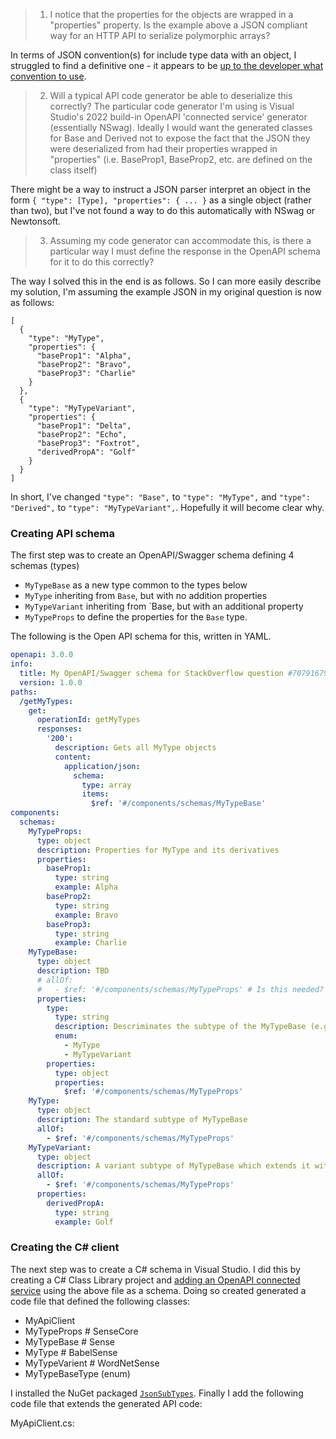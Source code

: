 > 1. I notice that the properties for the objects are wrapped in a "properties" property. Is the example above a JSON compliant way for
> an HTTP API to serialize polymorphic arrays?

In terms of JSON convention(s) for include type data with an object, I struggled to find a definitive one - it appears to be [up to the developer what convention to use][1]. 

> 2. Will a typical API code generator be able to deserialize this
> correctly? The particular code generator I'm using is Visual Studio's
> 2022 build-in OpenAPI 'connected service' generator (essentially
> NSwag). Ideally I would want the generated classes for Base and
> Derived not to expose the fact that the JSON they were deserialized
> from had their properties wrapped in "properties" (i.e. BaseProp1,
> BaseProp2, etc. are defined on the class itself)

There might be a way to instruct a JSON parser interpret an object in the form `{ "type": [Type], "properties": { ... }` as a single object (rather than two), but I've not found a way to do this automatically with NSwag or Newtonsoft.

> 3. Assuming my code generator can accommodate this, is there a particular way I must define the response in the OpenAPI schema for it
> to do this correctly?

The way I solved this in the end is as follows. So I can more easily describe my solution, I'm assuming the example JSON in my original question is now as follows:

```
[
  {
    "type": "MyType",
    "properties": {
      "baseProp1": "Alpha",
      "baseProp2": "Bravo",
      "baseProp3": "Charlie"
    }
  },
  {
    "type": "MyTypeVariant",
    "properties": {
      "baseProp1": "Delta",
      "baseProp2": "Echo",
      "baseProp3": "Foxtrot",
      "derivedPropA": "Golf"
    }
  }
]
```

In short, I've changed `"type": "Base",` to `"type": "MyType",` and `"type": "Derived",` to `"type": "MyTypeVariant",`. Hopefully it will become clear why.

### Creating API schema

The first step was to create an OpenAPI/Swagger schema defining 4 schemas (types)

  - `MyTypeBase` as a new type common to the types below
  - `MyType` inheriting from `Base`, but with no addition properties
  - `MyTypeVariant` inheriting from `Base, but with an additional property
  - `MyTypeProps` to define the properties for the `Base` type.

The following is the Open API schema for this, written in YAML.

```yaml
openapi: 3.0.0
info:
  title: My OpenAPI/Swagger schema for StackOverflow question #70791679
  version: 1.0.0
paths:
  /getMyTypes:
    get:
      operationId: getMyTypes
      responses:
        '200':
          description: Gets all MyType objects
          content:
            application/json:
              schema:
                type: array
                items:
                  $ref: '#/components/schemas/MyTypeBase'
components:
  schemas:
    MyTypeProps:
      type: object
      description: Properties for MyType and its derivatives
      properties:
        baseProp1:
          type: string
          example: Alpha
        baseProp2:
          type: string
          example: Bravo
        baseProp3:
          type: string
          example: Charlie
    MyTypeBase:
      type: object
      description: TBD
      # allOf:
      #   - $ref: '#/components/schemas/MyTypeProps' # Is this needed?
      properties:
        type:
          type: string
          description: Descriminates the subtype of the MyTypeBase (e.g. MyType, MyTypeVariant)
          enum:
            - MyType
            - MyTypeVariant
        properties:
          type: object
          properties:
            $ref: '#/components/schemas/MyTypeProps'
    MyType:
      type: object
      description: The standard subtype of MyTypeBase
      allOf:
        - $ref: '#/components/schemas/MyTypeProps'
    MyTypeVariant:
      type: object
      description: A variant subtype of MyTypeBase which extends it with an additional property
      allOf:
        - $ref: '#/components/schemas/MyTypeProps'
      properties:
        derivedPropA:
          type: string
          example: Golf
```

### Creating the C# client

The next step was to create a C# schema in Visual Studio. I did this by creating a C# Class Library project and [adding an OpenAPI connected service](https://devblogs.microsoft.com/dotnet/generating-http-api-clients-using-visual-studio-connected-services/) using the above file as a schema. Doing so created generated a code file that defined the following classes:

  - MyApiClient
  - MyTypeProps   # SenseCore
  - MyTypeBase    # Sense
  - MyType        # BabelSense
  - MyTypeVarient # WordNetSense
  - MyTypeBaseType (enum)

I installed the NuGet packaged [`JsonSubTypes`](https://github.com/manuc66/JsonSubTypes). Finally I add the following code file that extends the generated API code:

MyApiClient.cs:
```csharp

```

  [1]: https://tech.signavio.com/2017/json-type-information